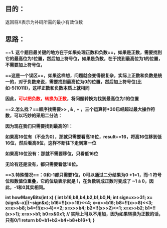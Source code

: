 ## 目的：
返回将X表示为补码所需的最小有效位数

## 思路：

==**1. 这个题目最关键的地方在于如果处理正数和负数==，如果是正数，需要找到它的最高位为1位置，然后加上符号位，如果是负数，在于找到最高位为1的位置，不需要加上符号位，**

**==这是一个误区==，如果这样想，问题就会变得很复杂，实际上正数和负数是统一的，对于负数来说，需要找到最高位为0的位置，然后加上符号位(比如-5(1011))，这样正数和负数本质上就相同**

**因此，<font color="#ff0000">可以把负数，转换为正数</font>，将问题转换为找到最高位为1的位置**

==**2.怎么找？==顺序找需要>> , & , + ，三个运算符*30已经超过最大操作符数，可以巧妙的采用二分法：**

**因为现在我们只需要找到最高的1：**

**如果高16位有（不全为0），那就只需要看高16位，result+=16，将高16位移到低16位，然后看高8位，这样不断往下走到第一位**

**如果高16位没有：那就不需要移位，只看低16位**

**无论有还是没有，都只需要看低16位。**

**==3.特殊情况==：0和-1都只需要1位，0可以通过二分结果为0 +1=1，而-1 符号位和数值位重叠，它的位级表示就是 1，在负数转成正数时变成了 ~1** **à 0，因此，-1和0其实相同。**


**int howManyBits(int x) {
	int b16,b8,b4,b2,b1,b0,N;
	int sign=x>>31;
	x=(sign&~x)|(~sign&x);
	b16=!!(x>>16)<<4;
	x=x>>b16;
	b8=!!(x>>8)<<3;
	x=x>>b8;
	b4=!!(x>>4)<<2;
	x=x>>b4;
	b2=!!(x>>2)<<1;
	x=x>>b2;
	b1=!!(x>>1);
	x=x>>b1;
	b0=x&0x1; // 实际上可以不用加，因为如果转换为正数的话，只有0/1
	return b0+b1+b2+b4+b8+b16+1;
}**